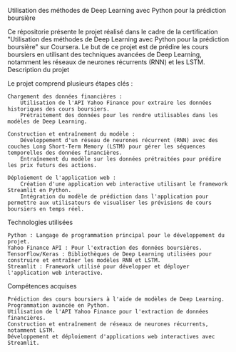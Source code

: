 Utilisation des méthodes de Deep Learning avec Python pour la prédiction boursière

Ce répositorie présente le projet réalisé dans le cadre de la certification "Utilisation des méthodes de Deep Learning avec Python pour la prédiction boursière" sur Coursera. Le but de ce projet est de prédire les cours boursiers en utilisant des techniques avancées de Deep Learning, notamment les réseaux de neurones récurrents (RNN) et les LSTM.
Description du projet

Le projet comprend plusieurs étapes clés :

    Chargement des données financières :
        Utilisation de l'API Yahoo Finance pour extraire les données historiques des cours boursiers.
        Prétraitement des données pour les rendre utilisables dans les modèles de Deep Learning.

    Construction et entraînement du modèle :
        Développement d'un réseau de neurones récurrent (RNN) avec des couches Long Short-Term Memory (LSTM) pour gérer les séquences temporelles des données financières.
        Entraînement du modèle sur les données prétraitées pour prédire les prix futurs des actions.

    Déploiement de l'application web :
        Création d'une application web interactive utilisant le framework Streamlit en Python.
        Intégration du modèle de prédiction dans l'application pour permettre aux utilisateurs de visualiser les prévisions de cours boursiers en temps réel.

Technologies utilisées

    Python : Langage de programmation principal pour le développement du projet.
    Yahoo Finance API : Pour l'extraction des données boursières.
    TensorFlow/Keras : Bibliothèques de Deep Learning utilisées pour construire et entraîner les modèles RNN et LSTM.
    Streamlit : Framework utilisé pour développer et déployer l'application web interactive.

Compétences acquises

    Prédiction des cours boursiers à l'aide de modèles de Deep Learning.
    Programmation avancée en Python.
    Utilisation de l'API Yahoo Finance pour l'extraction de données financières.
    Construction et entraînement de réseaux de neurones récurrents, notamment LSTM.
    Développement et déploiement d'applications web interactives avec Streamlit.
